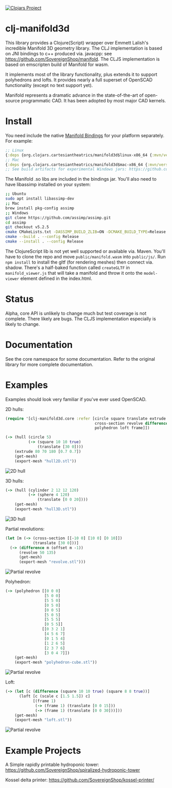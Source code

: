 [![Clojars Project](https://img.shields.io/clojars/v/org.clojars.cartesiantheatrics/clj-manifold3d.svg?include_prereleases)](https://clojars.org/org.clojars.cartesiantheatrics/clj-manifold3d)


# clj-manifold3d

This library provides a Clojure(Script) wrapper over Emmett Lalish's incredible Manifold 3D geometry library. The CLJ implementation is based on JNI bindings to c++ produced via. javacpp: see https://github.com/SovereignShop/manifold. The CLJS implementation is based on emscripten build of Manifold for wasm.

It implements most of the library functionality, plus extends it to support polyhedrons and lofts. It provides nearly a full superset of OpenSCAD functionality (except no text support yet).

Manifold represents a dramatic advance in the state-of-the-art of open-source programmatic CAD. It has been adopted by most major CAD kernels.


# Install

You need include the native [Manifold Bindings](https://github.com/SovereignShop/manifold) for your platform separately. For example:

``` clojure
;; Linux
{:deps {org.clojars.cartesiantheatrics/manifold3d$linux-x86_64 {:mvn/version "1.0.72"}}}
;; Mac
{:deps {org.clojars.cartesiantheatrics/manifold3d$mac-x86_64 {:mvn/version "1.0.72"}}}
;; See build artifacts for experimental Windows jars: https://github.com/SovereignShop/manifold/actions
```

The Manifold .so libs are included in the bindings jar. You'll also need to have libassimp installed on your system:

``` sh
;; Ubuntu
sudo apt install libassimp-dev
;; Mac
brew install pkg-config assimp
;; Windows
git clone https://github.com/assimp/assimp.git
cd assimp
git checkout v5.2.5
cmake CMakeLists.txt -DASSIMP_BUILD_ZLIB=ON -DCMAKE_BUILD_TYPE=Release
cmake --build . --config Release
cmake --install . --config Release
```

The ClojureScript lib is not yet well supported or available via. Maven. You'll have to clone the repo and move `public/manifold.wasm` into `public/js/`. Run `npm install` to install the gltf (for rendering meshes) then connect via. shadow. There's a half-baked function called `createGLTF` in `manifold_viewer.js` that will take a manifold and throw it onto the `model-viewer` element defined in the index.html.

# Status

Alpha, core API is unlikely to change much but test coverage is not complete. There likely are bugs. The CLJS implementation especially is likely to change.

# Documentation

See the core namespace for some documentation. Refer to the original library for more complete documentation. 

# Examples

Examples should look very familiar if you've ever used OpenSCAD.

2D hulls:

``` clojure
(require '[clj-manifold3d.core :refer [circle square translate extrude get-mesh export-mesh hull
                                       cross-section revolve difference cylinder sphere offset
                                       polyhedron loft frame]])

(-> (hull (circle 5)
          (-> (square 10 10 true)
              (translate [30 0])))
    (extrude 80 70 180 [0.7 0.7])
    (get-mesh)
    (export-mesh "hull2D.stl"))
```

![2D hull](resources/images/hull2D.png)

3D hulls:

``` clojure
(-> (hull (cylinder 2 12 12 120)
          (-> (sphere 4 120)
              (translate [0 0 20])))
    (get-mesh)
    (export-mesh "hull3D.stl"))
```

![3D hull](resources/images/Hull3D.png)

Partial revolutions:

``` clojure
(let [m (-> (cross-section [[-10 0] [10 0] [0 10]])
            (translate [30 0]))]
  (-> (difference m (offset m -1))
      (revolve 50 135)
      (get-mesh)
      (export-mesh "revolve.stl")))
```

![Partial revolve](resources/images/revolve.png)

Polyhedron:

``` clojure
(-> (polyhedron [[0 0 0]
                 [5 0 0]
                 [5 5 0]
                 [0 5 0]
                 [0 0 5]
                 [5 0 5]
                 [5 5 5]
                 [0 5 5]]
                [[0 3 2 1]
                 [4 5 6 7]
                 [0 1 5 4]
                 [1 2 6 5]
                 [2 3 7 6]
                 [3 0 4 7]])
    (get-mesh)
    (export-mesh "polyhedron-cube.stl"))
```

![Partial revolve](resources/images/polyhedron-cube.png)

Loft:

``` clojure
(-> (let [c (difference (square 10 10 true) (square 8 8 true))]
      (loft [c (scale c [1.5 1.5]) c]
            [(frame 1)
             (-> (frame 1) (translate [0 0 15]))
             (-> (frame 1) (translate [0 0 30]))]))
    (get-mesh)
    (export-mesh "loft.stl"))
```

![Partial revolve](resources/images/loft-example.png)


# Example Projects

A Simple rapidly printable hydroponic tower:
https://github.com/SovereignShop/spiralized-hydroponic-tower

Kossel delta printer:
https://github.com/SovereignShop/kossel-printer/


